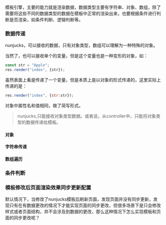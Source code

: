 模板引擎，主要的能力就是渲染数据，数据类型主要有字符串、对象、数组，除了需要将这些不同的数据类型的数据在模板中正常的渲染出来，也要根据条件进行判断是否渲染，如条件判断、逻辑判断等。

### 数据传递

nunjucks，可以接收的数据，只有对象类型，数组可以理解为一种特殊的对象。

当然了，也可以接收单个的变量，但是这个变量也是一种变形的对象，如：

```js
const str = "Apple";
res.render("index", {str});
```

虽然表面上看是传递了一个变量，但是本质上是以对象的形式传递的，这里实际上传递的是：

```js
res.render("index", {str:str});
```
对象中属性名和值相同，做了简写形式。

> nunjucks,只能接收对象类型数据。或者说，从controller中，只能将对象类型的数据传递给模板。

#### 对象



#### 字符串传递

#### 数组遍历

### 条件判断


### 模板修改后页面渲染效果同步更新配置

默认情况下，当修改了nunjucks模板后刷新页面，发现页面并没有同步更新，发现只有在有数据更改的情况下才能实现页面的同步更改，但很多场景下是只会修改样式或者页面结构，并不会涉及到数据的更改，那么这种情况下怎么实现模板和页面的同步更改呢？

